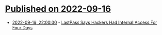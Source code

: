 # [Published on 2022-09-16](index.md)

* [2022-09-16, 22:00:00](https://it.slashdot.org/story/22/09/16/2115219/lastpass-says-hackers-had-internal-access-for-four-days?utm_source=rss1.0mainlinkanon&utm_medium=feed) - [LastPass Says Hackers Had Internal Access For Four Days](https://it.slashdot.org/story/22/09/16/2115219/lastpass-says-hackers-had-internal-access-for-four-days?utm_source=rss1.0mainlinkanon&utm_medium=feed)
